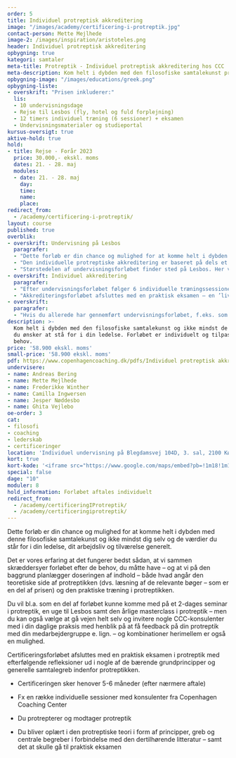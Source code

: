 ```yaml
---
order: 5
title: Individuel protreptisk akkreditering
image: "/images/academy/certificering-i-protreptik.jpg"
contact-person: Mette Mejlhede
image-2: /images/inspiration/aristoteles.png
header: Individuel protreptisk akkreditering
opbygning: true
kategori: samtaler
meta-title: Protreptik - Individuel protreptisk akkreditering hos CCC
meta-description: Kom helt i dybden med den filosofiske samtalekunst protreptisk. Individuel akkreditering med 6 individuelle træningssessioner og rejse til Lesbos i Aristoteles fodspor.
opbygning-image: "/images/educations/greek.png"
opbygning-liste:
- overskrift: "Prisen inkluderer:"
  lis:
  - 10 undervisningsdage
  - Rejse til Lesbos (fly, hotel og fuld forplejning)
  - 12 timers individuel træning (6 sessioner) + eksamen
  - Undervisningsmaterialer og studieportal
kursus-oversigt: true
aktive-hold: true
hold:
- title: Rejse - Forår 2023
  price: 30.000,- ekskl. moms
  dates: 21. - 28. maj
  modules:
  - date: 21. - 28. maj
    day:
    time:
    name:
    place:
redirect_from:
  - /academy/certificering-i-protreptik/
layout: course
published: true
overblik:
- overskrift: Undervisning på Lesbos
  paragrafer:
  - "Dette forløb er din chance og mulighed for at komme helt i dybden med denne filosofiske samtalekunst og ikke mindst dig selv og de værdier du står for i din ledelse, dit arbejdsliv og tilværelse generelt."
  - "Den individuelle protreptiske akkreditering er baseret på dels et undervisningsforløb på et hold, dels et individuelt træningsforløb, som vil blive tilrettelagt efter dine specifikke ønsker og behov."
  - "Størstedelen af undervisningsforløbet finder sted på Lesbos. Her vil du sammen med andre dedikerede protreptik-studerende følge i Aristoteles’ fodspor for at lære og træne den protreptiske samtaleform gradvist, praktisk og i fællesskab."
- overskrift: Individuel akkreditering
  paragrafer:
  - "Efter undervisningsforløbet følger 6 individuelle træningssessioner, som tilrettelægges efter dine særlige ønsker og formål med akkrediteringen. Træningen foregår i udgangspunktet i CCC, men du kan også vælge at invitere os med ind i din daglige praksis med henblik på at få feedback på din protreptik med din medarbejdergruppe el.lign."
  - "Akkrediteringsforløbet afsluttes med en praktisk eksamen – en ’live’ protreptik med en ukendt protreptée/fokusperson - med efterfølgende praktiske og teoretiske refleksioner ud i nogle af de bærende grundprincipper og generelle samtalegreb indenfor protreptikken."
- overskrift:
  paragrafer:
  - "Hvis du allerede har gennemført undervisningsforløbet, f.eks. som studerende på 3. semester på Master of Business Coachin, og gerne vil opnå en individuel, protreptisk akkreditering, kan det individuelle træningsforløb og eksamen tilkøbes for 13.000 ekskl. moms"
description: >-
  Kom helt i dybden med den filosofiske samtalekunst og ikke mindst de værdier
  du ønsker at stå for i din ledelse. Forløbet er individuelt og tilpasses dine
  behov.
price: '58.900 ekskl. moms'
small-price: '58.900 ekskl. moms'
pdf: https://www.copenhagencoaching.dk/pdfs/Individuel protreptisk akkreditering - 2022.pdf
undervisere:
- name: Andreas Bering
- name: Mette Mejlhede
- name: Frederikke Winther
- name: Camilla Ingwersen
- name: Jesper Nøddesbo
- name: Ghita Vejlebo
oe-order: 3
cat:
- filosofi
- coaching
- lederskab
- certificeringer
location: 'Individuel undervisning på Blegdamsvej 104D, 3. sal, 2100 København Ø og kursus på Lesbos, Grækenland'
kort: true
kort-kode: '<iframe src="https://www.google.com/maps/embed?pb=!1m18!1m12!1m3!1d2248.5391868280053!2d12.571144951748396!3d55.69699898044299!2m3!1f0!2f0!3f0!3m2!1i1024!2i768!4f13.1!3m3!1m2!1s0x465252fc41468a33%3A0x721ebe721a5ba062!2sBlegdamsvej%20104C%2C%202100%20K%C3%B8benhavn!5e0!3m2!1sda!2sdk!4v1649143109075!5m2!1sda!2sdk" width="100%" height="200" style="border:0;" allowfullscreen="" loading="lazy" referrerpolicy="no-referrer-when-downgrade"></iframe>'
special: false
dage: "10"
moduler: 8
hold_information: Forløbet aftales individuelt
redirect_from:
  - /academy/certificeringIProtreptik/
  - /academy/certificeringiprotreptik/
---
```

Dette forløb er din chance og mulighed for at komme helt i dybden med denne filosofiske samtalekunst og ikke mindst dig selv og de værdier du står for i din ledelse, dit arbejdsliv og tilværelse generelt.

Det er vores erfaring at det fungerer bedst sådan, at vi sammen skræddersyer forløbet efter de behov, du måtte have – og at vi på den baggrund planlægger doseringen af indhold – både hvad angår den teoretiske side af protreptikken (dvs. læsning af de relevante bøger – som er en del af prisen) og den praktiske træning i protreptikken.  

Du vil bl.a. som en del af forløbet kunne komme med på et 2-dages seminar i protreptik, en uge til Lesbos samt den årlige masterclass i protreptik – men du kan også vælge at gå vejen helt selv og invitere nogle CCC-konsulenter med i din daglige praksis med henblik på at få feedback på din protreptik med din medarbejdergruppe e. lign. – og kombinationer herimellem er også en mulighed.

Certificeringsforløbet afsluttes med en praktisk eksamen i protreptik med efterfølgende refleksioner ud i nogle af de bærende grundprincipper og generelle samtalegreb indenfor protreptikken.

- Certificeringen sker henover 5-6 måneder (efter nærmere aftale)

- Fx en række individuelle sessioner med konsulenter fra Copenhagen Coaching Center

- Du protrepterer og modtager protreptik

- Du bliver oplært i den protreptiske teori i form af principper, greb og centrale begreber i forbindelse med den dertilhørende litteratur – samt det at skulle gå til praktisk eksamen